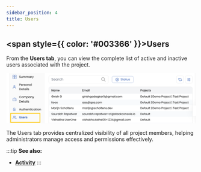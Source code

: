 ```yaml
---
sidebar_position: 4
title: Users
---
```


## <span style={{ color: '#003366' }}>Users</span>

From the **Users tab**, you can view the complete list of active and inactive users associated with the project.

![User Management](images/user.png)

The Users tab provides centralized visibility of all project members, helping administrators manage access and permissions effectively.

:::tip
**See also:**  
- **[Activity](./Activity.md)**
:::